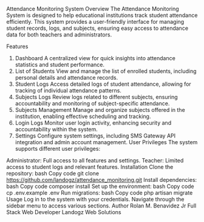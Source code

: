 Attendance Monitoring System
Overview
The Attendance Monitoring System is designed to help educational institutions track student attendance efficiently. This system provides a user-friendly interface for managing student records, logs, and subjects, ensuring easy access to attendance data for both teachers and administrators.

Features
1. Dashboard
A centralized view for quick insights into attendance statistics and student performance.
2. List of Students
View and manage the list of enrolled students, including personal details and attendance records.
3. Student Logs
Access detailed logs of student attendance, allowing for tracking of individual attendance patterns.
4. Subjects Logs
Review logs related to different subjects, ensuring accountability and monitoring of subject-specific attendance.
5. Subjects Management
Manage and organize subjects offered in the institution, enabling effective scheduling and tracking.
6. Login Logs
Monitor user login activity, enhancing security and accountability within the system.
7. Settings
Configure system settings, including SMS Gateway API integration and admin account management.
User Privileges
The system supports different user privileges:

Administrator: Full access to all features and settings.
Teacher: Limited access to student logs and relevant features.
Installation
Clone the repository:
bash
Copy code
git clone https://github.com/landogz/attendance_monitoring.git
Install dependencies:
bash
Copy code
composer install
Set up the environment:
bash
Copy code
cp .env.example .env
Run migrations:
bash
Copy code
php artisan migrate
Usage
Log in to the system with your credentials.
Navigate through the sidebar menu to access various sections.
Author
Rolan M. Benavidez Jr
Full Stack Web Developer
Landogz Web Solutions